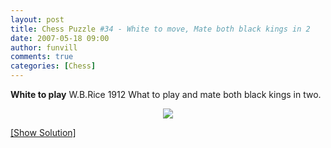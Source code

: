 ```yaml
---
layout: post
title: Chess Puzzle #34 - White to move, Mate both black kings in 2 
date: 2007-05-18 09:00
author: funvill
comments: true
categories: [Chess]
---
```

<strong>White to play</strong> W.B.Rice 1912
What to play and mate both black kings in two.
<p style="text-align: center"><img src="http://www.abluestar.com/scripts/chess_image.php?ff=5kB1/3R1N1P/3NR3/2Bk4/1P6/3K4/8/8" /></p>
<!--more--><a href="javascript:ReverseContentDisplay('chess_solution')">[Show Solution]</a>

<p id="chess_solution" style="clear: both; padding: 5px; display: none"> 1. Rf6 kc6 2. Ne5 # check mate or
1. Rf6 kg7 2. Ne8 # check mate
